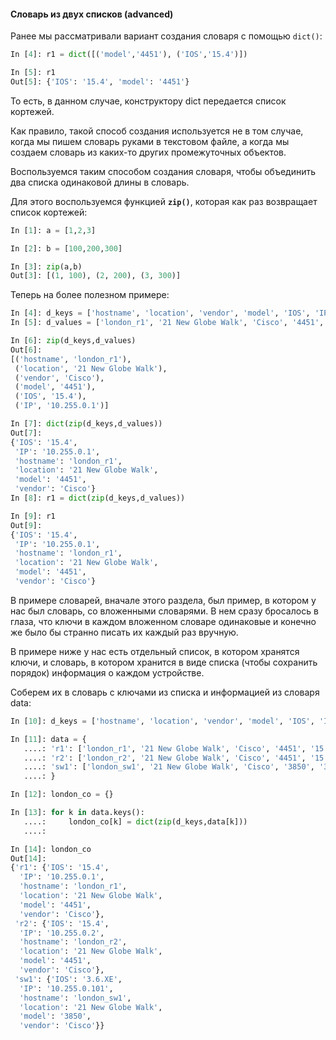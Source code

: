 #### Словарь из двух списков (advanced)
Ранее мы рассматривали вариант создания словаря с помощью ```dict()```:
```python
In [4]: r1 = dict([('model','4451'), ('IOS','15.4')])

In [5]: r1
Out[5]: {'IOS': '15.4', 'model': '4451'}
```

То есть, в данном случае, конструктору dict передается список кортежей.

Как правило, такой способ создания используется не в том случае, когда мы пишем словарь руками в текстовом файле, а когда мы создаем словарь из каких-то других промежуточных объектов.

Воспользуемся таким способом создания словаря, чтобы объединить два списка  одинаковой длины в словарь.

Для этого воспользуемся функцией __```zip()```__, которая как раз возвращает список кортежей:
```python
In [1]: a = [1,2,3]

In [2]: b = [100,200,300]

In [3]: zip(a,b)
Out[3]: [(1, 100), (2, 200), (3, 300)]
```

Теперь на более полезном примере:
```python
In [4]: d_keys = ['hostname', 'location', 'vendor', 'model', 'IOS', 'IP']
In [5]: d_values = ['london_r1', '21 New Globe Walk', 'Cisco', '4451', '15.4', '10.255.0.1']

In [6]: zip(d_keys,d_values)
Out[6]: 
[('hostname', 'london_r1'),
 ('location', '21 New Globe Walk'),
 ('vendor', 'Cisco'),
 ('model', '4451'),
 ('IOS', '15.4'),
 ('IP', '10.255.0.1')]

In [7]: dict(zip(d_keys,d_values))
Out[7]: 
{'IOS': '15.4',
 'IP': '10.255.0.1',
 'hostname': 'london_r1',
 'location': '21 New Globe Walk',
 'model': '4451',
 'vendor': 'Cisco'}
In [8]: r1 = dict(zip(d_keys,d_values))

In [9]: r1
Out[9]: 
{'IOS': '15.4',
 'IP': '10.255.0.1',
 'hostname': 'london_r1',
 'location': '21 New Globe Walk',
 'model': '4451',
 'vendor': 'Cisco'}
```

В примере словарей, вначале этого раздела, был пример, в котором у нас был словарь, со вложенными словарями. В нем сразу бросалось в глаза, что ключи в каждом вложенном словаре одинаковые и конечно же было бы странно писать их каждый раз вручную.

В примере ниже у нас есть отдельный список, в котором хранятся ключи, и словарь, в котором хранится в виде списка (чтобы сохранить порядок) информация о каждом устройстве.

Соберем их в словарь с ключами из списка и информацией из словаря data:
```python
In [10]: d_keys = ['hostname', 'location', 'vendor', 'model', 'IOS', 'IP']

In [11]: data = {
   ....: 'r1': ['london_r1', '21 New Globe Walk', 'Cisco', '4451', '15.4', '10.255.0.1'],
   ....: 'r2': ['london_r2', '21 New Globe Walk', 'Cisco', '4451', '15.4', '10.255.0.2'],
   ....: 'sw1': ['london_sw1', '21 New Globe Walk', 'Cisco', '3850', '3.6.XE', '10.255.0.101']
   ....: }

In [12]: london_co = {}

In [13]: for k in data.keys():
   ....:     london_co[k] = dict(zip(d_keys,data[k]))
   ....:     

In [14]: london_co
Out[14]: 
{'r1': {'IOS': '15.4',
  'IP': '10.255.0.1',
  'hostname': 'london_r1',
  'location': '21 New Globe Walk',
  'model': '4451',
  'vendor': 'Cisco'},
 'r2': {'IOS': '15.4',
  'IP': '10.255.0.2',
  'hostname': 'london_r2',
  'location': '21 New Globe Walk',
  'model': '4451',
  'vendor': 'Cisco'},
 'sw1': {'IOS': '3.6.XE',
  'IP': '10.255.0.101',
  'hostname': 'london_sw1',
  'location': '21 New Globe Walk',
  'model': '3850',
  'vendor': 'Cisco'}}
```
